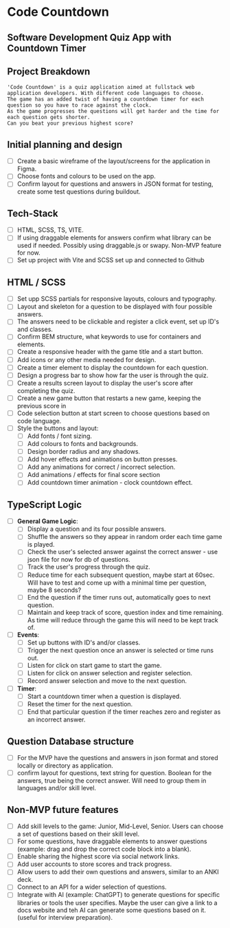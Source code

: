 # Code Countdown
## Software Development Quiz App with Countdown Timer

## Project Breakdown

    'Code Countdown' is a quiz application aimed at fullstack web application developers. With different code languages to choose. 
    The game has an added twist of having a countdown timer for each question so you have to race against the clock. 
    As the game progresses the questions will get harder and the time for each question gets shorter. 
    Can you beat your previous highest score? 

## Initial planning and design

-   [ ] Create a basic wireframe of the layout/screens for the application in Figma.
-   [ ] Choose fonts and colours to be used on the app.
-   [ ] Confirm layout for questions and answers in JSON format for testing, create some test questions during buildout.
  
## Tech-Stack

-   [ ] HTML, SCSS, TS, VITE.
-   [ ] If using draggable elements for answers confirm what library can be used if needed. Possibly using draggable.js or swapy. Non-MVP feature for now.
-   [ ] Set up project with Vite and SCSS set up and connected to Github

## HTML / SCSS

-   [ ] Set upp SCSS partials for responsive layouts, colours and typography.
-   [ ] Layout and skeleton for a question to be displayed with four possible answers.
-   [ ] The answers need to be clickable and register a click event, set up ID's and classes.
-   [ ] Confirm BEM structure, what keywords to use for containers and elements.
-   [ ] Create a responsive header with the game title and a start button.
-   [ ] Add icons or any other media needed for design.
-   [ ] Create a timer element to display the countdown for each question.
-   [ ] Design a progress bar to show how far the user is through the quiz.
-   [ ] Create a results screen layout to display the user's score after completing the quiz.
-   [ ] Create a new game button that restarts a new game, keeping the previous score in 
-   [ ] Code selection button at start screen to choose questions based on code language. 
-   [ ] Style the buttons and layout:
    -   [ ] Add fonts / font sizing.
    -   [ ] Add colours to fonts and backgrounds.
    -   [ ] Design border radius and any shadows.
    -   [ ] Add hover effects and animations on button presses.
    -   [ ] Add any animations for correct / incorrect selection.
    -   [ ] Add animations / effects for final score section
    -   [ ] Add countdown timer animation - clock countdown effect.

## TypeScript Logic

-   [ ] **General Game Logic**:
    -   [ ] Display a question and its four possible answers.
    -   [ ] Shuffle the answers so they appear in random order each time game is played.
    -   [ ] Check the user's selected answer against the correct answer - use json file for now for db of questions.
    -   [ ] Track the user's progress through the quiz.
    -   [ ] Reduce time for each subsequent question, maybe start at 60sec. Will have to test and come up with a minimal time per question, maybe 8 seconds?
    -   [ ] End the question if the timer runs out, automatically goes to next question.
    -   [ ] Maintain and keep track of score, question index and time remaining. As time will reduce through the game this will need to be kept track of.
-   [ ] **Events**:
    -   [ ] Set up buttons with ID's and/or classes.
    -   [ ] Trigger the next question once an answer is selected or time runs out.
    -   [ ] Listen for click on start game to start the game.
    -   [ ] Listen for click on answer selection and register selection.
    -   [ ] Record answer selection and move to the next question.
-   [ ] **Timer**:
    -   [ ] Start a countdown timer when a question is displayed.
    -   [ ] Reset the timer for the next question.
    -   [ ] End that particular question if the timer reaches zero and register as an incorrect answer.

## Question Database structure

-   [ ] For the MVP have the questions and answers in json format and stored locally or     directory as application.
-   [ ] confirm layout for questions, text string for question. Boolean for the answers, true being the correct answer. Will need to group them in languages and/or skill level.

## Non-MVP future features

-   [ ] Add skill levels to the game: Junior, Mid-Level, Senior. Users can choose a set of questions based on their skill level.
-   [ ] For some questions, have draggable elements to answer questions (example: drag and drop the correct code block into a blank).
-   [ ] Enable sharing the highest score via social network links.
-   [ ] Add user accounts to store scores and track progress.
-   [ ] Allow users to add their own questions and answers, similar to an ANKI deck.
-   [ ] Connect to an API for a wider selection of questions.
-   [ ] Integrate with AI (example: ChatGPT) to generate questions for specific libraries or tools the user specifies. Maybe the user can give a link to a docs website and teh AI can generate some questions based on it. (useful for interview preparation).